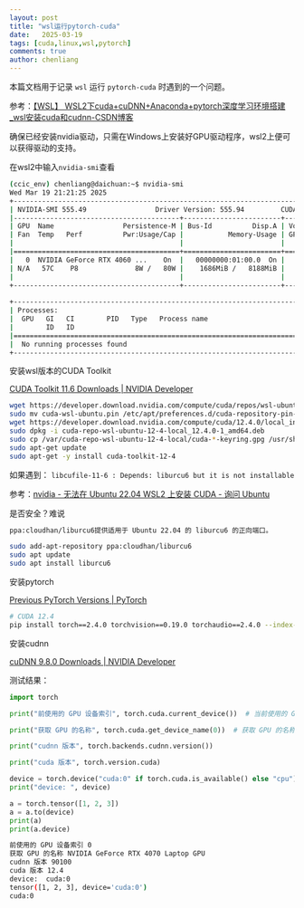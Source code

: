 ```yaml
---
layout: post
title: "wsl运行pytorch-cuda"
date:   2025-03-19
tags: [cuda,linux,wsl,pytorch]
comments: true
author: chenliang
---
```


本篇文档用于记录 `wsl` 运行 `pytorch-cuda` 时遇到的一个问题。

参考：[【WSL】 WSL2下cuda+cuDNN+Anaconda+pytorch深度学习环境搭建_wsl安装cuda和cudnn-CSDN博客](https://blog.csdn.net/luxun59/article/details/129642581)

<!-- more -->

确保已经安装nvidia驱动，只需在Windows上安装好GPU驱动程序，wsl2上便可以获得驱动的支持。

在wsl2中输入`nvidia-smi`查看

```bash
(ccic_env) chenliang@daichuan:~$ nvidia-smi
Wed Mar 19 21:21:25 2025       
+-----------------------------------------------------------------------------------------+
| NVIDIA-SMI 555.49                 Driver Version: 555.94         CUDA Version: 12.5     |
|-----------------------------------------+------------------------+----------------------+
| GPU  Name                 Persistence-M | Bus-Id          Disp.A | Volatile Uncorr. ECC |
| Fan  Temp   Perf          Pwr:Usage/Cap |           Memory-Usage | GPU-Util  Compute M. |
|                                         |                        |               MIG M. |
|=========================================+========================+======================|
|   0  NVIDIA GeForce RTX 4060 ...    On  |   00000000:01:00.0  On |                  N/A |
| N/A   57C    P8              8W /   80W |    1686MiB /   8188MiB |     34%      Default |
|                                         |                        |                  N/A |
+-----------------------------------------+------------------------+----------------------+
                                                                                         
+-----------------------------------------------------------------------------------------+
| Processes:                                                                              |
|  GPU   GI   CI        PID   Type   Process name                              GPU Memory |
|        ID   ID                                                               Usage      |
|=========================================================================================|
|  No running processes found                                                             |
+-----------------------------------------------------------------------------------------+
```

安装wsl版本的CUDA Toolkit

[CUDA Toolkit 11.6 Downloads | NVIDIA Developer](https://developer.nvidia.com/cuda-11-6-0-download-archive?target_os=Linux&target_arch=x86_64&Distribution=WSL-Ubuntu&target_version=2.0&target_type=deb_local)

```bash
wget https://developer.download.nvidia.com/compute/cuda/repos/wsl-ubuntu/x86_64/cuda-wsl-ubuntu.pin
sudo mv cuda-wsl-ubuntu.pin /etc/apt/preferences.d/cuda-repository-pin-600
wget https://developer.download.nvidia.com/compute/cuda/12.4.0/local_installers/cuda-repo-wsl-ubuntu-12-4-local_12.4.0-1_amd64.deb
sudo dpkg -i cuda-repo-wsl-ubuntu-12-4-local_12.4.0-1_amd64.deb
sudo cp /var/cuda-repo-wsl-ubuntu-12-4-local/cuda-*-keyring.gpg /usr/share/keyrings/
sudo apt-get update
sudo apt-get -y install cuda-toolkit-12-4
```

如果遇到： `libcufile-11-6 : Depends: liburcu6 but it is not installable`

参考：[nvidia - 无法在 Ubuntu 22.04 WSL2 上安装 CUDA - 询问 Ubuntu](https://askubuntu.com/questions/1407962/unable-to-install-cuda-on-ubuntu-22-04-wsl2)

是否安全？难说

```bash
ppa:cloudhan/liburcu6提供适用于 Ubuntu 22.04 的 liburcu6 的正向端口。

sudo add-apt-repository ppa:cloudhan/liburcu6
sudo apt update
sudo apt install liburcu6
```

安装pytorch

[Previous PyTorch Versions | PyTorch](https://pytorch.org/get-started/previous-versions/)

```bash
# CUDA 12.4
pip install torch==2.4.0 torchvision==0.19.0 torchaudio==2.4.0 --index-url https://download.pytorch.org/whl/cu124
```

安装cudnn

[cuDNN 9.8.0 Downloads | NVIDIA Developer](https://developer.nvidia.com/cudnn-downloads?target_os=Linux&target_arch=x86_64&Distribution=Ubuntu&target_version=22.04&target_type=deb_network)

测试结果：

```python
import torch

print("前使用的 GPU 设备索引", torch.cuda.current_device())  # 当前使用的 GPU 设备索引

print("获取 GPU 的名称", torch.cuda.get_device_name(0))  # 获取 GPU 的名称

print("cudnn 版本", torch.backends.cudnn.version())

print("cuda 版本", torch.version.cuda)

device = torch.device("cuda:0" if torch.cuda.is_available() else "cpu")
print("device: ", device)

a = torch.tensor([1, 2, 3])
a = a.to(device)
print(a)
print(a.device)
```

```bash
前使用的 GPU 设备索引 0
获取 GPU 的名称 NVIDIA GeForce RTX 4070 Laptop GPU
cudnn 版本 90100
cuda 版本 12.4
device:  cuda:0
tensor([1, 2, 3], device='cuda:0')
cuda:0
```

